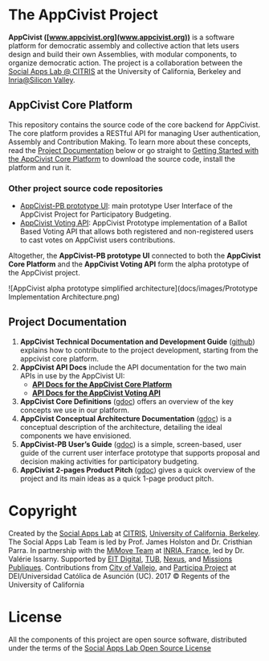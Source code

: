 # The AppCivist Project 

**AppCivist ([www.appcivist.org](www.appcivist.org))** is a software platform for democratic assembly and collective action that lets users design and build their own Assemblies, with modular components, to organize democratic action. The project  is a collaboration between the [Social Apps Lab @ CITRIS](http://citris-uc.org/initiatives/social-apps-lab/) at the University of California, Berkeley and [Inria@Silicon Valley](https://project.inria.fr/siliconvalley/). 

## AppCivist Core Platform

This repository contains the source code of the core backend for AppCivist. The core platform provides a RESTful API for managing User authentication, Assembly and Contribution Making. To learn more about these concepts, read the [Project Documentation](#project-documentation) below or go straight to [Getting Started with the AppCivist Core Platform](docs/getting-started.md) to download the source code, install the platform and run it.   

### Other project source code repositories 
* [AppCivist-PB prototype UI](https://github.com/socialappslab/appcivist-pb-client): main prototype User Interface of the AppCivist Project for Participatory Budgeting.
* [AppCivist Voting API](https://github.com/socialappslab/appcivist-voting-api): AppCivist Prototype implementation of a Ballot Based Voting API that allows both registered and non-registered users to cast votes on AppCivist users contributions. 

Altogether, the **AppCivist-PB prototype UI** connected to both the **AppCivist Core Platform** and the **AppCivist Voting API** form the alpha prototype of the AppCivist project.

![AppCivist alpha prototype simplified architecture](docs/images/Prototype Implementation Architecture.png)  

## Project Documentation

1. **AppCivist Technical Documentation and Development Guide** ([github](docs/architecture.md)) explains how to contribute to the project development, starting from the appcivist core platform.
2.  **AppCivist API Docs** include the API documentation for the two main APIs in use by the AppCivist UI: 
    * **[API Docs for the AppCivist Core Platform](https://platform.appcivist.org/api/doc)**
    * **[API Docs for the AppCivist Voting API](https://platform.appcivist.org/voting/docs/api/v0.html)**
3. **AppCivist Core Definitions** ([gdoc](https://docs.google.com/document/d/1mgT9ac9c6bvhGMZ7_IHLYAAgwHxr06gK57RC1BI8gPQ/edit?usp=sharing)) offers an overview of the key concepts we use in our platform. 
4. **AppCivist Conceptual Architecture Documentation** ([gdoc](https://docs.google.com/document/d/1K0aceRhEYoW04D9CjM9g3LbQYuDKXD08yLLPkuhZJQ8/edit?usp=sharing)) is a conceptual description of the architecture, detailing the ideal components we have envisioned. 
5. **AppCivist-PB User’s Guide** ([gdoc](https://docs.google.com/document/d/1a2jmVKqtZSM2VRxTMImRFGbjsgRQpFXl7RHHjW1022U/edit?usp=sharing)) is a simple, screen-based, user guide of the current user interface prototype that supports proposal and decision making activities for participatory budgeting. 
6. **AppCivist 2-pages Product Pitch** ([gdoc](https://docs.google.com/document/d/14n4_EF36vXYfiA6FVPbrbzWyhadA08t6wV1bkEYJw3o/edit?usp=sharing)) gives a quick overview of the project and its main ideas as a quick 1-page product pitch.  

# Copyright

Created by the [Social Apps Lab](http://www.socialappslab.org/) at [CITRIS](http://citris-uc.org/), [University of California, Berkeley](http://www.berkeley.edu/). 
The Social Apps Lab Team is led by Prof. James Holston and Dr. Cristhian Parra. 
In partnership with the [MiMove Team](https://www.inria.fr/en/teams/mimove) at [INRIA, France](https://www.inria.fr/), led by Dr. Valérie Issarny. 
Supported by [EIT Digital](https://www.eitdigital.eu/), [TUB](http://www.tu-berlin.de/), [Nexus](http://www.nexusinstitut.de/index.php/en), and [Missions Publiques](https://missionspubliques.org/).
Contributions from [City of Vallejo](http://www.ci.vallejo.ca.us/), and [Participa Project](http://www.dei.uc.edu.py/proyectos/participa/?lang=es) at DEI/Universidad Católica de Asunción (UC).
2017 © Regents of the University of California

# License

All the components of this project are open source software, distributed under the terms of the [Social Apps Lab Open Source License](LICENSE.md)

